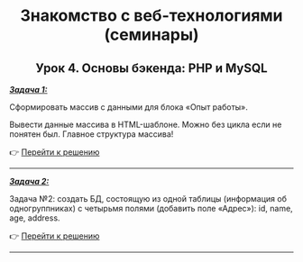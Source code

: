 <center>

# Знакомство с веб-технологиями (семинары)

## Урок 4. Основы бэкенда: PHP и MySQL

</center>

<u>***Задача 1:***</u>

Cформировать массив с данными для блока «Опыт работы».

Вывести данные массива в HTML-шаблоне. Можно без цикла если не понятен был. Главное структура массива!

:point_right: [Перейти к решению](https://github.com/ANT050/Homework_20.12.2022-web/tree/main/Task_1 "Открыть")

---

<u>***Задача 2:***</u>

Задача №2: создать БД, состоящую из одной таблицы (информация об одногруппниках) с четырьмя полями (добавить поле «Адрес»): id, name, age, address.

:point_right: [Перейти к решению](https://github.com/ANT050/Homework_20.12.2022-web/tree/main/Task_2 "Открыть")

---
